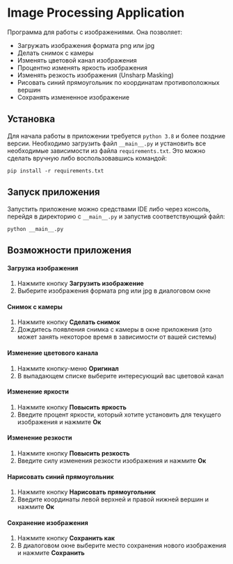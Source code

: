# Image Processing Application
Программа для работы с изображениями. Она позволяет:
 - Загружать изображения формата png или jpg
 - Делать снимок с камеры
 - Изменять цветовой канал изображения
 - Процентно изменять яркость изображения
 - Изменять резкость изображения (Unsharp Masking)
 - Рисовать синий прямоугольник по координатам противоположных вершин
 - Сохранять измененное изображение
## Установка
Для начала работы в приложении требуется `python 3.8` и более поздние версии. Необходимо загрузить файл `__main__.py` и установить все необходимые зависимости из файла `requirements.txt`. Это можно сделать вручную либо воспользовавшись командой:
```
pip install -r requirements.txt
```
## Запуск приложения
Запустить приложение можно средствами IDE либо через консоль, перейдя в директорию с `__main__.py` и запустив соответствующий файл:
```
python __main__.py
```
## Возможности приложения
#### Загрузка изображения
1. Нажмите кнопку **Загрузить изображение**
2. Выберите изображения формата png или jpg в диалоговом окне
#### Снимок с камеры
1. Нажмите кнопку **Сделать снимок**
2. Дождитесь появления снимка с камеры в окне приложения (это может занять некоторое время в зависимости от вашей системы)
#### Изменение цветового канала
1. Нажмите кнопку-меню **Оригинал**
2. В выпадающем списке выберите интересующий вас цветовой канал
#### Изменение яркости
1. Нажмите кнопку **Повысить яркость**
2. Введите процент яркости, который хотите установить для текущего изображения и нажмите **Ок**
#### Изменение резкости
1. Нажмите кнопку **Повысить резкость**
2. Введите силу изменения резкости изображения и нажмите **Ок**
#### Нарисовать синий прямоугольник
1. Нажмите кнопку **Нарисовать прямоугольник**
2. Введите координаты левой верхней и правой нижней вершин и нажмите **Ок**
#### Сохранение изображения
1. Нажмите кнопку **Сохранить как**
2. В диалоговом окне выберите место сохранения нового изображения и нажмите **Сохранить**